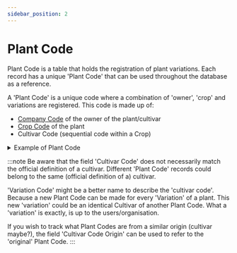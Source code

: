 ```yaml
---
sidebar_position: 2
---
```

# Plant Code
Plant Code is a table that holds the registration of plant variations. Each record has a unique 'Plant Code' that can be used throughout the database as a reference.

A 'Plant Code' is a unique code where a combination of 'owner', 'crop' and variations are registered. This code is made up of:
- [Company Code](../Company/Company.md) of the owner of the plant/cultivar
- [Crop Code](Crop.md) of the plant
- Cultivar Code (sequential code within a Crop)

<details>
<summary>Example of Plant Code</summary>

Company (with company code) '1' has a plant of crop code '15'. This is the first Plant Code of this crop. The Plant Code will be '01-015-0001'.

Then, Company (with company code) '5' also has a plant of crop code '15'. This is then the second Plant Code of this crop. The Plant Code will be '05-015-0002'.

Finally, Company (with company code) '1' has a plant of crop code '32'. This is the first Plant Code of this crop. The Plant Code will be '01-032-0001'

</details>

:::note
Be aware that the field 'Cultivar Code' does not necessarily match the official definition of a cultivar. Different 'Plant Code' records could belong to the same (official definition of a) cultivar. 

'Variation Code' might be a better name to describe the 'cultivar code'. Because a new Plant Code can be made for every 'Variation' of a plant. This new 'variation' could be an identical Cultivar of another Plant Code. What a 'variation' is exactly, is up to the users/organisation.

If you wish to track what Plant Codes are from a similar origin (cultivar maybe?), the field 'Cultivar Code Origin' can be used to refer to the 'original' Plant Code.
:::
